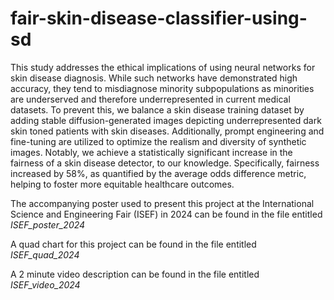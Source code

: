 # fair-skin-disease-classifier-using-sd
This study addresses the ethical implications of using neural networks for skin disease diagnosis. While such networks have demonstrated high accuracy, they tend to misdiagnose minority subpopulations as minorities are underserved and therefore underrepresented in current medical datasets. To prevent this, we balance a skin disease training dataset by adding stable diffusion-generated images depicting underrepresented dark skin toned patients with skin diseases. Additionally, prompt engineering and fine-tuning are utilized to optimize the realism and diversity of synthetic images. Notably, we achieve a statistically significant increase in the fairness of a skin disease detector, to our knowledge. Specifically, fairness increased by 58\%, as quantified by the average odds difference metric, helping to foster more equitable healthcare outcomes.

The accompanying poster used to present this project at the International Science and Engineering Fair (ISEF) in 2024 can be found in the file entitled _ISEF_poster_2024_

A quad chart for this project can be found in the file entitled _ISEF_quad_2024_

A 2 minute video description can be found in the file entitled _ISEF_video_2024_
